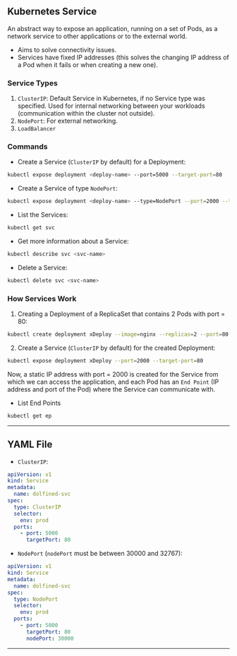 ## Kubernetes Service
An abstract way to expose an application, running on a set of Pods, as a network service to other applications or to the external world.
- Aims to solve connectivity issues.
- Services have fixed IP addresses (this solves the changing IP address of a Pod when it fails or when creating a new one).
### Service Types
1. `ClusterIP`: Default Service in Kubernetes, if no Service type was specified. Used for internal networking between your workloads (communication within the cluster not outside).
2. `NodePort`: For external networking.
3. `LoadBalancer`
### Commands
- Create a Service (`ClusterIP` by default) for a Deployment:
```sh
kubectl expose deployment <deploy-name> --port=5000 --target-port=80
```
- Create a Service of type `NodePort`:
```sh
kubectl expose deployment <deploy-name> --type=NodePort --port=2000 --target-port=80 --name=<svc-name>
```
- List the Services:
```sh
kubectl get svc
```
- Get more information about a Service:
```sh
kubectl describe svc <svc-name>
```
- Delete a Service:
```sh
kubectl delete svc <svc-name>
```
### How Services Work
1. Creating a Deployment of a ReplicaSet that contains 2 Pods with port = 80:
```sh
kubectl create deployment xDeploy --image=nginx --replicas=2 --port=80
```
2. Create a Service (`ClusterIP` by default) for the created Deployment:
```sh
kubectl expose deployment xDeploy --port=2000 --target-port=80
```
Now, a static IP address with port = 2000 is created for the Service from which we can access the application, and each Pod has an `End Point` (IP address and port of the Pod) where the Service can communicate with.
- List End Points
```sh
kubectl get ep
```
---
## YAML File
- `ClusterIP`:
```yaml
apiVersion: v1
kind: Service
metadata:
  name: dolfined-svc
spec:
  type: ClusterIP
  selector:
    env: prod
  ports:
    - port: 5000
      targetPort: 80
```
- `NodePort` (`nodePort` must be between 30000 and 32767):
```yaml
apiVersion: v1
kind: Service
metadata:
  name: dolfined-svc
spec:
  type: NodePort
  selector:
    env: prod
  ports:
    - port: 5000
      targetPort: 80
      nodePort: 30000
```
---